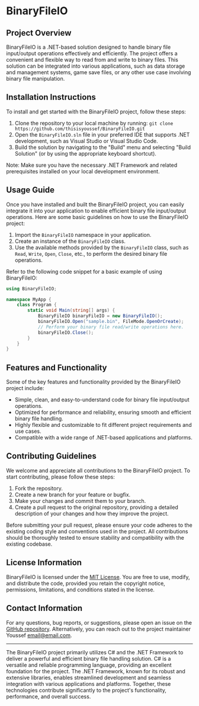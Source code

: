# BinaryFileIO

## Project Overview

BinaryFileIO is a .NET-based solution designed to handle binary file input/output operations effectively and efficiently. The project offers a convenient and flexible way to read from and write to binary files. This solution can be integrated into various applications, such as data storage and management systems, game save files, or any other use case involving binary file manipulation.

## Installation Instructions

To install and get started with the BinaryFileIO project, follow these steps:

1. Clone the repository to your local machine by running: `git clone https://github.com/thisisyoussef/BinaryFileIO.git`
2. Open the `BinaryFileIO.sln` file in your preferred IDE that supports .NET development, such as Visual Studio or Visual Studio Code.
3. Build the solution by navigating to the "Build" menu and selecting "Build Solution" (or by using the appropriate keyboard shortcut).

Note: Make sure you have the necessary .NET Framework and related prerequisites installed on your local development environment.

## Usage Guide

Once you have installed and built the BinaryFileIO project, you can easily integrate it into your application to enable efficient binary file input/output operations. Here are some basic guidelines on how to use the BinaryFileIO project:

1. Import the `BinaryFileIO` namespace in your application.
2. Create an instance of the `BinaryFileIO` class.
3. Use the available methods provided by the `BinaryFileIO` class, such as `Read`, `Write`, `Open`, `Close`, etc., to perform the desired binary file operations.

Refer to the following code snippet for a basic example of using BinaryFileIO:

```csharp
using BinaryFileIO;

namespace MyApp {
    class Program {
        static void Main(string[] args) {
            BinaryFileIO binaryFileIO = new BinaryFileIO();
            binaryFileIO.Open("sample.bin", FileMode.OpenOrCreate);
            // Perform your binary file read/write operations here.
            binaryFileIO.Close();
        }
    }
}
```

## Features and Functionality

Some of the key features and functionality provided by the BinaryFileIO project include:

- Simple, clean, and easy-to-understand code for binary file input/output operations.
- Optimized for performance and reliability, ensuring smooth and efficient binary file handling.
- Highly flexible and customizable to fit different project requirements and use cases.
- Compatible with a wide range of .NET-based applications and platforms.

## Contributing Guidelines

We welcome and appreciate all contributions to the BinaryFileIO project. To start contributing, please follow these steps:

1. Fork the repository.
2. Create a new branch for your feature or bugfix.
3. Make your changes and commit them to your branch.
4. Create a pull request to the original repository, providing a detailed description of your changes and how they improve the project.

Before submitting your pull request, please ensure your code adheres to the existing coding style and conventions used in the project. All contributions should be thoroughly tested to ensure stability and compatibility with the existing codebase.

## License Information

BinaryFileIO is licensed under the [MIT License](LICENSE). You are free to use, modify, and distribute the code, provided you retain the copyright notice, permissions, limitations, and conditions stated in the license.

## Contact Information

For any questions, bug reports, or suggestions, please open an issue on the [GitHub repository](https://github.com/thisisyoussef/BinaryFileIO/issues). Alternatively, you can reach out to the project maintainer Youssef [email@email.com](mailto:email@email.com).

---

The BinaryFileIO project primarily utilizes C# and the .NET Framework to deliver a powerful and efficient binary file handling solution. C# is a versatile and reliable programming language, providing an excellent foundation for the project. The .NET Framework, known for its robust and extensive libraries, enables streamlined development and seamless integration with various applications and platforms. Together, these technologies contribute significantly to the project's functionality, performance, and overall success.